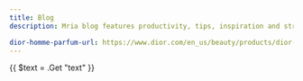 ```yaml
---
title: Blog
description: Mria blog features productivity, tips, inspiration and strategies for massive profits. Find out how to set up a successful blog or how to make yours even better!

dior-homme-parfum-url: https://www.dior.com/en_us/beauty/products/dior-homme-Y0996157.html
---
```


{{ $text = .Get "text" }}